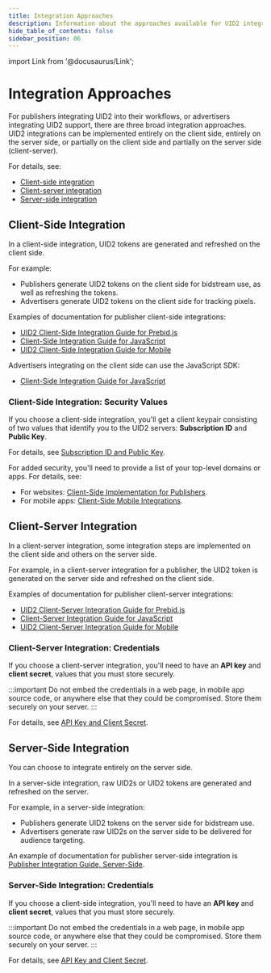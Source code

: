 ```yaml
---
title: Integration Approaches
description: Information about the approaches available for UID2 integration.
hide_table_of_contents: false
sidebar_position: 06
---
```


import Link from '@docusaurus/Link';

# Integration Approaches

For publishers integrating UID2 into their workflows, or advertisers integrating UID2 support, there are three broad integration approaches. UID2 integrations can be implemented entirely on the client side, entirely on the server side, or partially on the client side and partially on the server side (client-server).

For details, see:

- [Client-side integration](#client-side-integration)
- [Client-server integration](#client-server-integration)
- [Server-side integration](#server-side-integration)

## Client-Side Integration

In a client-side integration, UID2 tokens are generated and refreshed on the client side.

For example:

- Publishers generate UID2 tokens on the client side for bidstream use, as well as refreshing the tokens.
- Advertisers generate UID2 tokens on the client side for tracking pixels.

Examples of documentation for publisher client-side integrations:

- [UID2 Client-Side Integration Guide for Prebid.js](../guides/integration-prebid-client-side.md)
- [Client-Side Integration Guide for JavaScript](../guides/integration-javascript-client-side.md)
- [UID2 Client-Side Integration Guide for Mobile](../guides/integration-mobile-client-side.md)

Advertisers integrating on the client side can use the JavaScript SDK:

- [Client-Side Integration Guide for JavaScript](../guides/integration-javascript-client-side.md)

### Client-Side Integration: Security Values

If you choose a client-side integration, you'll get a client keypair consisting of two values that identify you to the UID2 servers: **Subscription ID** and **Public Key**.

For details, see [Subscription ID and Public Key](../getting-started/gs-credentials.md#subscription-id-and-public-key).

For added security, you'll need to provide a list of your top-level domains or apps. For details, see:

- For websites: [Client-Side Implementation for Publishers](../getting-started/gs-account-setup.md#client-side-implementation-for-publishers).
- For mobile apps: [Client-Side Mobile Integrations](../getting-started/gs-account-setup.md#client-side-mobile-integrations).

## Client-Server Integration

In a client-server integration, some integration steps are implemented on the client side and others on the server side.

For example, in a client-server integration for a publisher, the UID2 token is generated on the server side and refreshed on the client side.

Examples of documentation for publisher client-server integrations:

- [UID2 Client-Server Integration Guide for Prebid.js](../guides/integration-prebid-server-side.md)
- [Client-Server Integration Guide for JavaScript](../guides/integration-javascript-client-server.md)
- [UID2 Client-Server Integration Guide for Mobile](../guides/integration-mobile-client-server.md)

### Client-Server Integration: Credentials

If you choose a client-server integration, you'll need to have an **API key** and **client secret**, values that you must store securely.

:::important
Do not embed the credentials in a web page, in mobile app source code, or anywhere else that they could be compromised. Store them securely on your server.
:::

For details, see [API Key and Client Secret](../getting-started/gs-credentials.md#api-key-and-client-secret).

## Server-Side Integration

You can choose to integrate entirely on the server side.

In a server-side integration, raw UID2s or UID2 tokens are generated and refreshed on the server.

For example, in a server-side integration:

- Publishers generate UID2 tokens on the server side for bidstream use.
- Advertisers generate raw UID2s on the server side to be delivered for audience targeting.

An example of documentation for publisher server-side integration is [Publisher Integration Guide, Server-Side](../guides/integration-publisher-server-side.md).

### Server-Side Integration: Credentials

If you choose a client-side integration, you'll need to have an **API key** and **client secret**, values that you must store securely.

:::important
Do not embed the credentials in a web page, in mobile app source code, or anywhere else that they could be compromised. Store them securely on your server.
:::

For details, see [API Key and Client Secret](../getting-started/gs-credentials.md#api-key-and-client-secret).